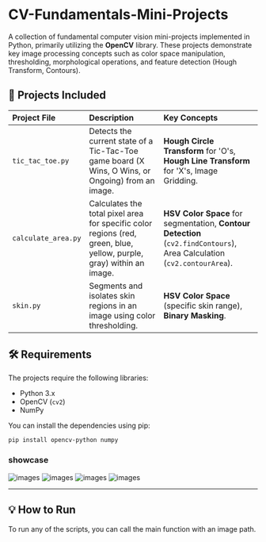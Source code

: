 # CV-Fundamentals-Mini-Projects

A collection of fundamental computer vision mini-projects implemented in Python, primarily utilizing the **OpenCV** library. These projects demonstrate key image processing concepts such as color space manipulation, thresholding, morphological operations, and feature detection (Hough Transform, Contours).

## 🚀 Projects Included

| Project File | Description | Key Concepts |
| :--- | :--- | :--- |
| `tic_tac_toe.py` | Detects the current state of a Tic-Tac-Toe game board (X Wins, O Wins, or Ongoing) from an image. | **Hough Circle Transform** for 'O's, **Hough Line Transform** for 'X's, Image Gridding. |
| `calculate_area.py` | Calculates the total pixel area for specific color regions (red, green, blue, yellow, purple, gray) within an image. | **HSV Color Space** for segmentation, **Contour Detection** (`cv2.findContours`), Area Calculation (`cv2.contourArea`). |
| `skin.py` | Segments and isolates skin regions in an image using color thresholding. | **HSV Color Space** (specific skin range), **Binary Masking**. |

## 🛠️ Requirements

The projects require the following libraries:
-   Python 3.x
-   OpenCV (`cv2`)
-   NumPy

You can install the dependencies using pip:
```bash
pip install opencv-python numpy
````

### showcase

![images](https://github.com/MahdisSep/U-Net-Facial-Image-Denoising/blob/main/results/results1.png)
![images](https://github.com/MahdisSep/U-Net-Facial-Image-Denoising/blob/main/results/results2.png)
![images](https://github.com/MahdisSep/U-Net-Facial-Image-Denoising/blob/main/results/results2.png)
![images](https://github.com/MahdisSep/U-Net-Facial-Image-Denoising/blob/main/results/results2.png)

-----

## 💡 How to Run

To run any of the scripts, you can call the main function with an image path.


